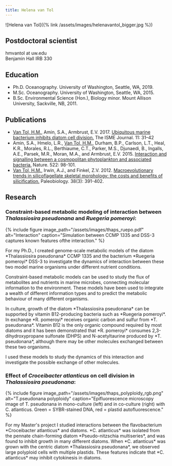 ```yaml
---
title: Helena van Tol
---
```

![Helena van Tol]({% link /assets/images/helenavantol_bigger.jpg %})

## Postdoctoral scientist
hmvantol at uw.edu  
Benjamin Hall IRB 330

## Education
* Ph.D. Oceanography. University of Washington, Seattle, WA, 2019.
* M.Sc. Oceanography. University of Washington, Seattle, WA, 2015.
* B.Sc. Environmental Science (Hon.), Biology minor. Mount Allison University, Sackville, NB, 2011.

## Publications

* <ins>Van Tol, H.M.</ins>, Amin, S.A., Armbrust, E.V. 2017. [Ubiquitous marine bacterium inhibits diatom cell division.](http://dx.doi.org/10.1038/ismej.2016.112) The ISME Journal. 11: 31–42
* Amin, S.A., Hmelo, L.R., <ins>Van Tol, H.M.</ins>, Durham, B.P., Carlson, L.T., Heal, K.R., Morales, R.L., Berthiaume, C.T., Parker, M.S., Djunaedi, B., Ingalls, A.E., Parsek, M.R., Moran, M.A., and Armbrust, E.V. 2015. [Interaction and signalling between a cosmopolitan phytoplankton and associated bacteria.](http://dx.doi.org/10.1038/nature14488) Nature. 522: 98-101.
* <ins>Van Tol, H.M.</ins>, Irwin, A.J., and Finkel, Z.V. 2012. [Macroevolutionary trends in silicoflagellate skeletal morphology: the costs and benefits of silicification.](http://dx.doi.org/10.1666/11022.1) Paleobiology. 38(3): 391-402.

## Research
### Constraint-based metabolic modeling of interaction between *Thalassiosira pseudonana* and *Ruegeria pomeroyi*:
{% include figure image_path="/assets/images/thaps_ruepo.pdf" alt="Interaction" caption="Simulation between CCMP 1335 and DSS-3 captures known features ofthe interaction." %}
<p>For my Ph.D., I created genome-scale metabolic models of the diatom *Thalassiosira pseudonana* CCMP 1335 and the bacterium *Ruegeria pomeroyi* DSS-3 to investigate the dynamics of interaction between these two model marine organisms under different nutrient conditions.</p>
<p>Constraint-based metabolic models can be used to study the flux of metabolites and nutrients in marine microbes, connecting molecular information to the environment. These models have been used to integrate a wealth of different information types and to predict the metabolic behaviour of many different organisms.</p>
<p>In culture, growth of the diatom *Thalassiosira pseudonana* can be supported by vitamin B12-producing bacteria such as *Ruegeria pomeroyi*. In exchange *R. pomeroyi* receives organic carbon and sulfur from *T. pseudonana*. Vitamin B12 is the only organic compound required by most diatoms and it has been demonstrated that *R. pomeroyi* consumes 2,3-dihydroxypropane sulfonate (DHPS) and N-acetyltaurine produced by *T. pseudonana*, although there may be other molecules exchanged between these two organisms.</p>
<p>I used these models to study the dynamics of this interaction and investigate the possible exchange of other molecules.</p>

### Effect of *Croceibacter atlanticus* on cell division in *Thalassiosira pseudonana*:
{% include figure image_path="/assets/images/thaps_polyploidy_rgb.png" alt="T.pseudonana polyploidy" caption="Epifluorescence microscopy image of T. pseudonana in mono-culture (left) and in co-culture (right) with C. atlanticus. Green = SYBR-stained DNA, red = plastid autofluorescence." %}
<p>For my Master's project I studied interactions between the flavobacterium *Croceibacter atlanticus* and diatoms. *C. atlanticus* was isolated from the pennate chain-forming diatom *Pseudo-nitzschia multiseries*, and was found to inhibit growth in many different diatoms. When *C. atlanticus* was grown with the centric diatom *Thalassiosira pseudonana*, we observed large polyploid cells with multiple plastids. These features indicate that *C. atlanticus* may inhibit cytokinesis in diatoms.</p>

